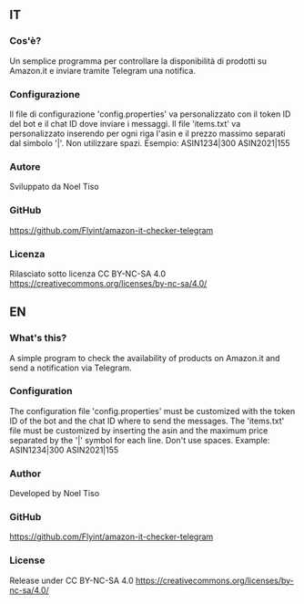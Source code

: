 ## IT

### Cos'è?
Un semplice programma per controllare la disponibilità di prodotti su Amazon.it e inviare tramite Telegram una notifica.

### Configurazione
Il file di configurazione 'config.properties' va personalizzato con il token ID del bot e il chat ID dove inviare i messaggi.
Il file 'items.txt' va personalizzato inserendo per ogni riga l'asin e il prezzo massimo separati dal simbolo '|'. Non utilizzare spazi.
Esempio:
ASIN1234|300
ASIN2021|155

### Autore
Sviluppato da Noel Tiso

### GitHub
https://github.com/Flyint/amazon-it-checker-telegram

### Licenza
Rilasciato sotto licenza CC BY-NC-SA 4.0
https://creativecommons.org/licenses/by-nc-sa/4.0/

## EN

### What's this?
A simple program to check the availability of products on Amazon.it and send a notification via Telegram.

### Configuration
The configuration file 'config.properties' must be customized with the token ID of the bot and the chat ID where to send the messages.
The 'items.txt' file must be customized by inserting the asin and the maximum price separated by the '|' symbol for each line. Don't use spaces.
Example:
ASIN1234|300
ASIN2021|155

### Author
Developed by Noel Tiso

### GitHub
https://github.com/Flyint/amazon-it-checker-telegram

### License
Release under CC BY-NC-SA 4.0
https://creativecommons.org/licenses/by-nc-sa/4.0/